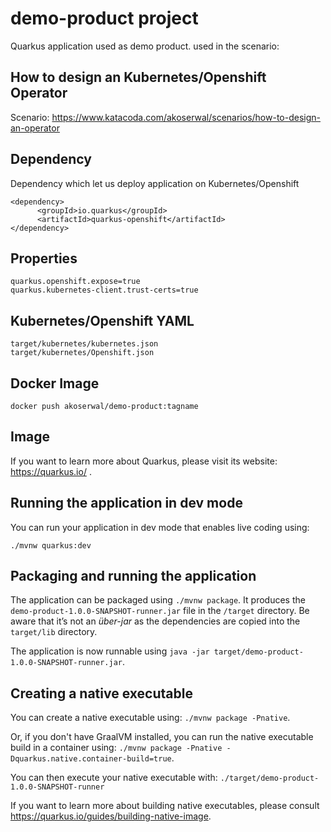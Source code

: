 # demo-product project
Quarkus application used as demo product.
used in the scenario:

## How to design an Kubernetes/Openshift Operator

Scenario: https://www.katacoda.com/akoserwal/scenarios/how-to-design-an-operator


## Dependency
Dependency which let us deploy application on Kubernetes/Openshift

```
<dependency>
      <groupId>io.quarkus</groupId>
      <artifactId>quarkus-openshift</artifactId>
</dependency>
```


## Properties
```
quarkus.openshift.expose=true
quarkus.kubernetes-client.trust-certs=true
```

## Kubernetes/Openshift YAML
```
target/kubernetes/kubernetes.json
target/kubernetes/Openshift.json
```


## Docker Image

```
docker push akoserwal/demo-product:tagname
```


## Image

If you want to learn more about Quarkus, please visit its website: https://quarkus.io/ .

## Running the application in dev mode

You can run your application in dev mode that enables live coding using:
```
./mvnw quarkus:dev
```

## Packaging and running the application

The application can be packaged using `./mvnw package`.
It produces the `demo-product-1.0.0-SNAPSHOT-runner.jar` file in the `/target` directory.
Be aware that it’s not an _über-jar_ as the dependencies are copied into the `target/lib` directory.

The application is now runnable using `java -jar target/demo-product-1.0.0-SNAPSHOT-runner.jar`.

## Creating a native executable

You can create a native executable using: `./mvnw package -Pnative`.

Or, if you don't have GraalVM installed, you can run the native executable build in a container using: `./mvnw package -Pnative -Dquarkus.native.container-build=true`.

You can then execute your native executable with: `./target/demo-product-1.0.0-SNAPSHOT-runner`

If you want to learn more about building native executables, please consult https://quarkus.io/guides/building-native-image.